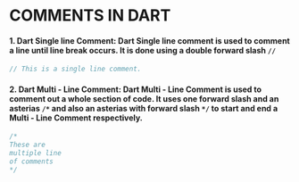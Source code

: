 # COMMENTS IN DART
#### 1. Dart Single line Comment: Dart Single line comment is used to comment a line until line break occurs. It is done using a double forward slash `//`
```Dart
// This is a single line comment.
```
#### 2. Dart Multi - Line Comment: Dart Multi - Line Comment is used to comment out a whole section of code. It uses one forward slash and an asterias `/*` and also an asterias with forward slash `*/` to start and end a Multi - Line Comment respectively.
```Dart
/*
These are
multiple line
of comments
*/
